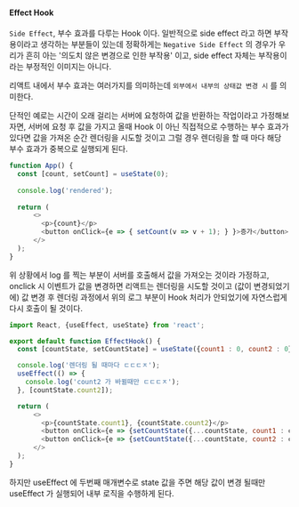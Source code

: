 #### Effect Hook

`Side Effect`, 부수 효과를 다루는 Hook 이다. 일반적으로 side effect 라고 하면 부작용이라고 생각하는 부분들이 있는데
정확하게는 `Negative Side Effect` 의 경우가 우리가 흔히 아는 '의도치 않은 변경으로 인한 부작용' 이고, side effect 자체는 부작용이라는
부정적인 이미지는 아니다.

리액트 내에서 부수 효과는 여러가지를 의미하는데 `외부에서 내부의 상태값 변경 시` 를 의미한다.

단적인 예로는 시간이 오래 걸리는 서버에 요청하여 값을 반환하는 작업이라고 가정해보자면, 서버에 요청 후 값을 가지고 올때 Hook 이 아닌 직접적으로 수행하는 부수 효과가 있다면
값을 가져온 순간 렌더링을 시도할 것이고 그럴 경우 렌더링을 할 때 마다 해당 부수 효과가 중복으로 실행되게 된다.

```javascript
function App() {
  const [count, setCount] = useState(0);
  
  console.log('rendered');
  
  return (
      <>
        <p>{count}</p>
        <button onClick={e => { setCount(v => v + 1); } }>증가</button>
      </>
  );
}
```

위 상황에서 log 를 찍는 부분이 서버를 호출해서 값을 가져오는 것이라 가정하고, onclick 시 이벤트가 값을 변경하면 리액트는
렌더링을 시도할 것이고 (값이 변경되었기에) 값 변경 후 렌더링 과정에서 위의 로그 부분이 Hook 처리가 안되었기에 자연스럽게 다시 호출이 될 것이다.

```javascript
import React, {useEffect, useState} from 'react';

export default function EffectHook() {
  const [countState, setCountState] = useState({count1 : 0, count2 : 0});

  console.log('렌더링 될 때마다 ㄷㄷㄷㅈ');
  useEffect(() => {
    console.log('count2 가 바뀔때만 ㄷㄷㄷㅈ');
  }, [countState.count2]);

  return (
      <>
        <p>{countState.count1}, {countState.count2}</p>
        <button onClick={e => {setCountState({...countState, count1 : countState.count1 + 1});}}>count 1 증가</button>
        <button onClick={e => {setCountState({...countState, count2 : countState.count2 + 1});}}>count 2 증가</button>
      </>
  );
}
```

하지만 useEffect 에 두번째 매개변수로 state 값을 주면 해당 값이 변경 될때만 useEffect 가 실행되어 내부 로직을 수행하게 된다.